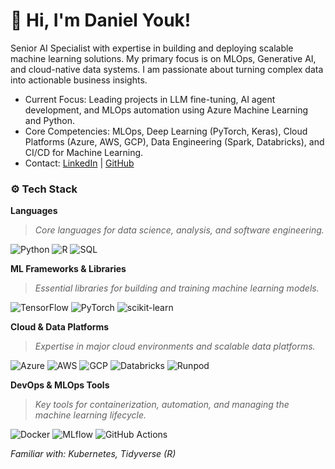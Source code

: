 # 👋 Hi, I'm Daniel Youk!
Senior AI Specialist with expertise in building and deploying scalable machine learning solutions. My primary focus is on MLOps, Generative AI, and cloud-native data systems. I am passionate about turning complex data into actionable business insights.

- Current Focus: Leading projects in LLM fine-tuning, AI agent development, and MLOps automation using Azure Machine Learning and Python.
- Core Competencies: MLOps, Deep Learning (PyTorch, Keras), Cloud Platforms (Azure, AWS, GCP), Data Engineering (Spark, Databricks), and CI/CD for Machine Learning.
- Contact: [LinkedIn](https://www.linkedin.com/in/dtmanager1979/) | [GitHub](https://github.com/danielyouk)

### ⚙️ Tech Stack

**Languages**
> *Core languages for data science, analysis, and software engineering.*

![Python](https://img.shields.io/badge/python-3670A0?style=for-the-badge&logo=python&logoColor=ffdd54)
![R](https://img.shields.io/badge/r-%23276DC3.svg?style=for-the-badge&logo=r&logoColor=white)
![SQL](https://img.shields.io/badge/sql-%23000000.svg?style=for-the-badge&logo=sqlite&logoColor=white)

**ML Frameworks & Libraries**
> *Essential libraries for building and training machine learning models.*

![TensorFlow](https://img.shields.io/badge/TensorFlow-%23FF6F00.svg?style=for-the-badge&logo=TensorFlow&logoColor=white)
![PyTorch](https://img.shields.io/badge/PyTorch-%23EE4C2C.svg?style=for-the-badge&logo=PyTorch&logoColor=white)
![scikit-learn](https://img.shields.io/badge/scikit--learn-%23F7931E.svg?style=for-the-badge&logo=scikit-learn&logoColor=white)

**Cloud & Data Platforms**
> *Expertise in major cloud environments and scalable data platforms.*

![Azure](https://img.shields.io/badge/azure-%230078D4.svg?style=for-the-badge&logo=microsoftazure&logoColor=white)
![AWS](https://img.shields.io/badge/AWS-%23FF9900.svg?style=for-the-badge&logo=amazon-aws&logoColor=white)
![GCP](https://img.shields.io/badge/gcp-%234285F4.svg?style=for-the-badge&logo=google-cloud&logoColor=white)
![Databricks](https://img.shields.io/badge/databricks-%23FF3621.svg?style=for-the-badge&logo=databricks&logoColor=white)
![Runpod](https://img.shields.io/badge/Runpod-663399?style=for-the-badge)

**DevOps & MLOps Tools**
> *Key tools for containerization, automation, and managing the machine learning lifecycle.*

![Docker](https://img.shields.io/badge/docker-%230db7ed.svg?style=for-the-badge&logo=docker&logoColor=white)
![MLflow](https://img.shields.io/badge/mlflow-%230194E2.svg?style=for-the-badge&logo=mlflow&logoColor=white)
![GitHub Actions](https://img.shields.io/badge/github%20actions-%232671E5.svg?style=for-the-badge&logo=githubactions&logoColor=white)

*Familiar with: Kubernetes, Tidyverse (R)*


<!---
danielyouk/danielyouk is a ✨ special ✨ repository because its `README.md` (this file) appears on your GitHub profile.
You can click the Preview link to take a look at your changes.
--->
